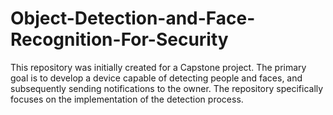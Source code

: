 # Object-Detection-and-Face-Recognition-For-Security
This repository was initially created for a Capstone project. The primary goal is to develop a device capable of detecting people and faces, and subsequently sending notifications to the owner. The repository specifically focuses on the implementation of the detection process.
